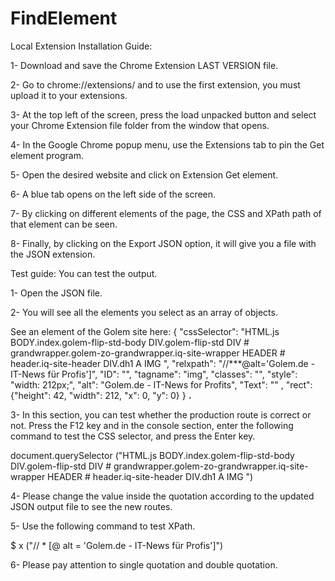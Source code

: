 # FindElement

Local Extension Installation Guide:

1- Download and save the Chrome Extension LAST VERSION file.

2- Go to chrome://extensions/ and to use the first extension, you must upload it to your extensions.

3- At the top left of the screen, press the load unpacked button and select your Chrome Extension file folder from the window that opens.

4- In the Google Chrome popup menu, use the Extensions tab to pin the Get element program.

5- Open the desired website and click on Extension Get element.

6- A blue tab opens on the left side of the screen.

7- By clicking on different elements of the page, the CSS and XPath path of that element can be seen.

8- Finally, by clicking on the Export JSON option, it will give you a file with the JSON extension.

Test guide: You can test the output.

1- Open the JSON file.

2- You will see all the elements you select as an array of objects.

See an element of the Golem site here:
 {
      "cssSelector": "HTML.js BODY.index.golem-flip-std-body DIV.golem-flip-std DIV # grandwrapper.golem-zo-grandwrapper.iq-site-wrapper HEADER # header.iq-site-header DIV.dh1 A IMG ",
      "relxpath": "//***@alt='Golem.de - IT-News für Profis']",
      "ID": "",
      "tagname": "img",
      "classes": "",
      "style": "width: 212px;",
      "alt": "Golem.de - IT-News for Profits",
      "Text": "" ,
      "rect": {"height": 42, "width": 212, "x": 0, "y": 0}
    } ،
    
3- In this section, you can test whether the production route is correct or not.
Press the F12 key and in the console section, enter the following command to test the CSS selector, and press the Enter key.

 document.querySelector ("HTML.js BODY.index.golem-flip-std-body DIV.golem-flip-std DIV # grandwrapper.golem-zo-grandwrapper.iq-site-wrapper HEADER # header.iq-site-header DIV.dh1 A IMG ")

4- Please change the value inside the quotation according to the updated JSON output file to see the new routes.

5- Use the following command to test XPath.

$ x ("// * [@ alt = 'Golem.de - IT-News für Profis']")

6- Please pay attention to single quotation and double quotation.
